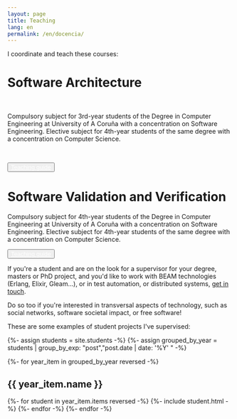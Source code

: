 ```yaml
---
layout: page
title: Teaching
lang: en
permalink: /en/docencia/
---
```


I coordinate and teach these courses:
<div class="card-pannel">
<div class="card">
  <h1 class="card-header">Software Architecture</h1>
  <br/>
  <p>Compulsory subject for 3rd-year students of the Degree in Computer Engineering at University of A Coruña with a concentration on Software Engineering. Elective subject for 4th-year students of the same degree with a concentration on Computer Science.</p>
  <br/>
  <p><button><a href="https://www.udc.es/en/cufie/GD/consulta-guias-docentes/" style="color: white;" target="_blank">Teaching guide</a></button></p>
</div>
<div class="card">
  <h1 class="card-header">Software Validation and Verification</h1>
  <p>Compulsory subject for 4th-year students of the Degree in Computer Engineering at University of A Coruña with a concentration on Software Engineering. Elective subject for 4th-year students of the same degree with a concentration on Computer Science.</p>
  <p><button><a href="https://www.udc.es/en/cufie/GD/consulta-guias-docentes/" style="color: white;" target="_blank">Teaching guide</a></button></p>
</div>
</div>

If you're a student and are on the look for a supervisor for your degree, masters or PhD project, and you'd like to work with BEAM technologies (Erlang, Elixir, Gleam...), or in test automation, or distributed systems, <a href="mailto:lcastro@udc.gal">get in touch</a>.

Do so too if you're interested in transversal aspects of technology, such as social networks, software societal impact, or free software!

<div id="student-projects">These are some examples of student projects I've supervised:</div>

{%- assign students = site.students -%}
{%- assign grouped_by_year = students | group_by_exp: "post","post.date | date: '%Y' " -%}

{%- for year_item in grouped_by_year reversed -%}
<span style="display: block; ">
  <h2>{{ year_item.name }}</h2>
  {%- for student in year_item.items reversed -%}
    {%- include student.html -%}
  {%- endfor -%}
{%- endfor -%}